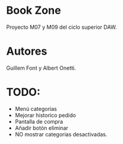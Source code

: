 # Book Zone

Proyecto M07 y M09 del ciclo superior DAW.

# Autores

Guillem Font y Albert Onetti.

# TODO:


- Menú categorias
- Mejorar historico pedido
- Pantalla de compra
- Añadir botón eliminar
- NO mostrar categorias desactivadas.